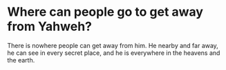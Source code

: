 # Where can people go to get away from Yahweh?

There is nowhere people can get away from him. He nearby and far away, he can see in every secret place, and he is everywhere in the heavens and the earth.
